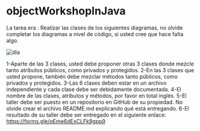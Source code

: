 # objectWorkshopInJava


La tarea era :
Realizar las clases de los siguientes diagramas, no olvide completar los diagramas a nivel de código, sí usted cree que hace falta algo.

![dia](https://user-images.githubusercontent.com/84107450/178580957-901f198e-8530-4399-a245-3d8cc2b645d6.PNG)

 
1-Aparte de las 3 clases, usted debe proponer otras 3 clases donde mezcle tanto atributos públicos, como privados y protegidos.
2-En las 3 clases que usted propone, también debe mezclar métodos tanto públicos, como privados y protegidos.
3-Las 6 clases deben estar en un archivo independiente y cada clase debe ser debidamente documentada.
4-El nombre de las clases, atributos y métodos, por favor en total inglés.
5-El taller debe ser puesto en un repositorio en GitHub de su propiedad. No olvide crear el archivo README.md explicando qué está entregando.
6-El resultado de su taller debe ser entregado en el siguiente enlace: https://forms.gle/qEme6dExCLFk9gpp9
